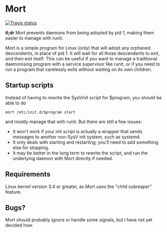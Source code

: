 Mort
====

[![Travis status](https://api.travis-ci.org/maokt/mort.svg)](https://travis-ci.org/maokt/mort)

**tl;dr** Mort prevents daemons from being adopted by pid 1, making them easier to manage with runit.

Mort is a simple program for Linux (only) that will adopt any orphaned descendents, in place of pid 1. It will wait for all
those descendents to exit, and then exit itself. This can be useful if you want to manage a traditional daemonising program with
a service supervisor like runit, or if you need to run a program that carelessly exits without waiting on its own children.

Startup scripts
---------------

Instead of having to rewrite the SysVinit script for $program, you should be able to do

    mort /etc/init.d/$program start

and mostly manage that with runit. But there are still a few issues:

* It won't work if your init script is actually a wrapper that sends messages to another non-SysV init system, such as systemd.
* It only deals with starting and restarting; you'll need to add something else for stopping.
* It may be better in the long term to rewrite the script, and run the underlying daemon with Mort directly if needed.

Requirements
------------

Linux kernel version 3.4 or greater, as Mort uses the "child subreaper" feature.

Bugs?
-----

Mort should probably ignore or handle some signals, but I have not yet decided how.

